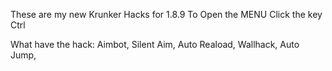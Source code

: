 
These are my new Krunker Hacks for 1.8.9
To Open the MENU Click the key Ctrl

What have the hack: 
Aimbot, 
Silent Aim, 
Auto Reaload, 
Wallhack, 
Auto Jump, 

